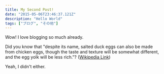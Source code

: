 ```yaml
---
title: My Second Post!
date: "2015-05-06T23:46:37.121Z"
description: "Hello World"
tags: ["ブログ", "その他"]
---
```


Wow! I love blogging so much already.

Did you know that "despite its name, salted duck eggs can also be made from
chicken eggs, though the taste and texture will be somewhat different, and the
egg yolk will be less rich."?
([Wikipedia Link](https://en.wikipedia.org/wiki/Salted_duck_egg))

Yeah, I didn't either.
